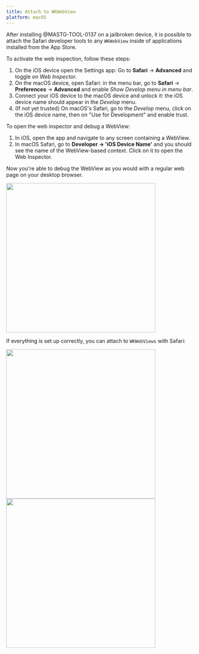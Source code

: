 ```yaml
---
title: Attach to WKWebView
platform: macOS
---
```


After installing @MASTG-TOOL-0137 on a jailbroken device, it is possible to attach the Safari developer tools to any `WKWebView` inside of applications installed from the App Store.

To activate the web inspection, follow these steps:

1. On the iOS device open the Settings app: Go to **Safari** -> **Advanced** and toggle on _Web Inspector_.
2. On the macOS device, open Safari: in the menu bar, go to **Safari** -> **Preferences** -> **Advanced** and enable _Show Develop menu in menu bar_.
3. Connect your iOS device to the macOS device and unlock it: the iOS device name should appear in the _Develop_ menu.
4. (If not yet trusted) On macOS's Safari, go to the _Develop_ menu, click on the iOS device name, then on "Use for Development" and enable trust.

To open the web inspector and debug a WebView:

1. In iOS, open the app and navigate to any screen containing a WebView.
2. In macOS Safari, go to **Developer -> 'iOS Device Name'** and you should see the name of the WebView-based context. Click on it to open the Web Inspector.

Now you're able to debug the WebView as you would with a regular web page on your desktop browser.

<img src="Images/Tools/TOOL-0137-safari-dev.png" width="400px"/>

If everything is set up correctly, you can attach to `WKWebViews` with Safari:

<img src="Images/Tools/TOOL-0137-attach-webview.png" width="400px"/>

<img src="Images/Tools/TOOL-0137-web-inspector.png" width="400px"/>
